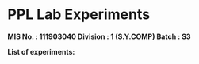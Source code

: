 # PPL Lab Experiments


<b>MIS No. : 111903040
<b>Division : 1 (S.Y.COMP)
<b>Batch : S3
  
  
 <b>List of experiments:
 
 
